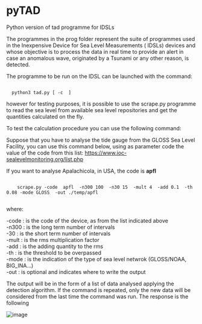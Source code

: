 # pyTAD
Python version of tad programme for IDSLs

The programmes in the prog folder represent the suite of programmes used in the Inexpensive Device for Sea Level Measurements ( IDSLs) devices and whose objective is to process the data in real time to provide an alert in case an anomalous wave, originated by a Tsunami or any other reason, is detected. 

The programme to be run on the IDSL can be launched with the command:

<code>
  python3 tad.py [ -c  <path of the configuration file>]
</code>

  
however for testing purposes, it is possible to use the scrape.py programme to read the sea level from available sea level repositories and get the quantities calculated on the fly.

To test the calculation procedure you can use the following command:
  
 Suppose that you have to analyse the tide gauge from the GLOSS Sea Level Facility,  you can use this command below, using as parameter  code  the value of the code from this list:
  https://www.ioc-sealevelmonitoring.org/list.php 
  
  If you want to analyse Apalachicola, in USA, the code is <b>apfl</b>
  
  <code>
    scrape.py -code  apfl  -n300 100  -n30 15  -mult 4  -add 0.1  -th 0.08 -mode GLOSS  -out ./temp/apfl
  </code>
  
  where:
  
  -code :  is the code of the device,  as from the list indicated above<br>
  -n300 :  is the long term number of intervals<br>
  -30   :  is the short term number of intervals<br>
  -mult :  is the rms multiplication factor<br>
  -add  :  is the adding quantity to the rms<br>
  -th   :  is the threshold  to be overpassed<br>
  -mode :  is the indication of the type of sea level netwrok  (GLOSS/NOAA, BIG_INA...)  <br>
  -out  :  is optional and indicates where to write the output<br>
  
The output will be in the form of a list of data analysed applying the detection algorithm.  If the command is repeated, only the new data will be considered from the last time the command was run.  The response is the following 
  
  ![image](https://user-images.githubusercontent.com/10267112/172590425-2ca23b02-a8fa-45ea-9b2a-9d44e553e5cb.png)

